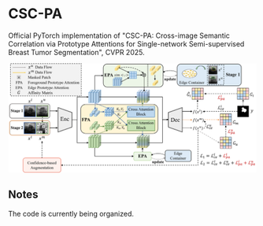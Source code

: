 # CSC-PA

Official PyTorch implementation of "CSC-PA: Cross-image Semantic Correlation via Prototype Attentions for Single-network Semi-supervised Breast Tumor Segmentation", CVPR 2025.


![](./img/overview.png)

Notes
-----
The code is currently being organized.